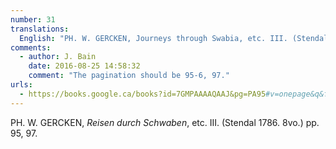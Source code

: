 ```yaml
---
number: 31
translations:
  English: "PH. W. GERCKEN, Journeys through Swabia, etc. III. (Stendal 1786. 8vo.) pp. 95, 97. [Trans. J. Bock]"
comments:
  - author: J. Bain
    date: 2016-08-25 14:58:32
    comment: "The pagination should be 95-6, 97."
urls:
  - https://books.google.ca/books?id=7GMPAAAAQAAJ&pg=PA95#v=onepage&q&f=false
---
```


PH. W. GERCKEN, <em>Reisen durch Schwaben</em>, etc. III. (Stendal 1786. 8vo.) pp. 95, 97.
